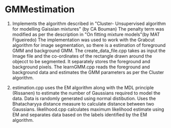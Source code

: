 GMMestimation
=============

1. Implements the algorithm described in "Cluster- Unsupervised algorithm for modelling Gaissian mixtures" (by CA Bouman)
The penalty term was modified as per the description in "On fitting mixture models"(by MAT Figueiredo)
The implementation was used to work with the Grabcut algorithm for image segmentation, so there is a estimation 
of foreground GMM and background GMM.
The create_data_file.cpp takes as input the Image file and the co-ordinates of the rectangle drawn around the objecct to 
be segmented. It separately stores the foreground and background pixels.
The learnGMM.cpp reads the foreground and background data and estimates the GMM parameters as per the Cluster algorithm.

2. estimation.cpp uses the EM algorithm along with the MDL principle (Rissanen) to estimate the number of Gaussians required to model the data. Data is randomly generated using normal distibution. Uses the Bhatacharyya distance measure to calculate distance between two Gaussians.
likelihood.cpp calculates maximum likelihood estimate using EM and separates data based on the labels identified by the EM algorithm.
